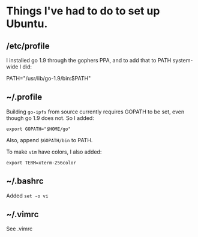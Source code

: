 # Things I've had to do to set up Ubuntu.

## /etc/profile

I installed go 1.9 through the gophers PPA, and to add that to PATH system-wide I did:

PATH="/usr/lib/go-1.9/bin:$PATH"

## ~/.profile

Building `go-ipfs` from source currently requires GOPATH to be set, even though go 1.9 does not. So I added:

`export GOPATH="$HOME/go"`

Also, append `$GOPATH/bin` to PATH.

To make `vim` have colors, I also added:

`export TERM=xterm-256color`

## ~/.bashrc

Added `set -o vi`

## ~/.vimrc

See .vimrc
